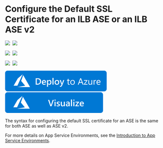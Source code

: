 # Configure the Default SSL Certificate for an ILB ASE or an ILB ASE v2

<IMG SRC="https://azurequickstartsservice.blob.core.windows.net/badges/201-web-app-ase-ilb-configure-default-ssl/PublicLastTestDate.svg" />&nbsp;
<IMG SRC="https://azurequickstartsservice.blob.core.windows.net/badges/201-web-app-ase-ilb-configure-default-ssl/PublicDeployment.svg" />&nbsp;

<IMG SRC="https://azurequickstartsservice.blob.core.windows.net/badges/201-web-app-ase-ilb-configure-default-ssl/FairfaxLastTestDate.svg" />&nbsp;
<IMG SRC="https://azurequickstartsservice.blob.core.windows.net/badges/201-web-app-ase-ilb-configure-default-ssl/FairfaxDeployment.svg" />&nbsp;

<IMG SRC="https://azurequickstartsservice.blob.core.windows.net/badges/201-web-app-ase-ilb-configure-default-ssl/BestPracticeResult.svg" />&nbsp;
<IMG SRC="https://azurequickstartsservice.blob.core.windows.net/badges/201-web-app-ase-ilb-configure-default-ssl/CredScanResult.svg" />&nbsp;

<a href="https://portal.azure.com/#create/Microsoft.Template/uri/https%3A%2F%2Fraw.githubusercontent.com%2Fazure%2Fazure-quickstart-templates%2Fmaster%2F201-web-app-ase-ilb-configure-default-ssl%2Fazuredeploy.json" target="_blank">
    <img src="https://raw.githubusercontent.com/Azure/azure-quickstart-templates/master/1-CONTRIBUTION-GUIDE/images/deploytoazure.svg?sanitize=true"/>
</a>
<a href="http://armviz.io/#/?load=https%3A%2F%2Fraw.githubusercontent.com%2FAzure%2Fazure-quickstart-templates%2Fmaster%2F201-web-app-ase-ilb-configure-default-ssl%2Fazuredeploy.json" target="_blank">
    <img src="https://raw.githubusercontent.com/Azure/azure-quickstart-templates/master/1-CONTRIBUTION-GUIDE/images/visualizebutton.svg?sanitize=true"/>
</a>

The syntax for configuring the default SSL certificate for an ASE is the same for both ASE as well as ASE v2.

For more details on App Service Environments, see the [Introduction to App Service Environments](https://docs.microsoft.com/azure/app-service/app-service-environment/app-service-env-intro/).

